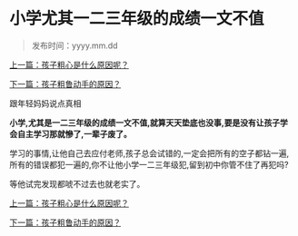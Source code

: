 # 小学尤其一二三年级的成绩一文不值 

> 发布时间：yyyy.mm.dd 

[上一篇：孩子粗心是什么原因呢？ ](/education/article24)

[下一篇：孩子粗鲁动手的原因？  ](/education/article26)

跟年轻妈妈说点真相

**小学,尤其是一二三年级的成绩一文不值,就算天天垫底也没事,要是没有让孩子学会自主学习那就慘了,一辈子废了。**

学习的事情,让他自己去应付老师,孩子总会试错的,一定会把所有的空子都钻一遍,所有的错误都犯一遍的,你不让他小学一二三年级犯,留到初中你管不住了再犯吗?

等他试完发现都唬不过去也就老实了。



[上一篇：孩子粗心是什么原因呢？ ](/education/article24)

[下一篇：孩子粗鲁动手的原因？  ](/education/article26)